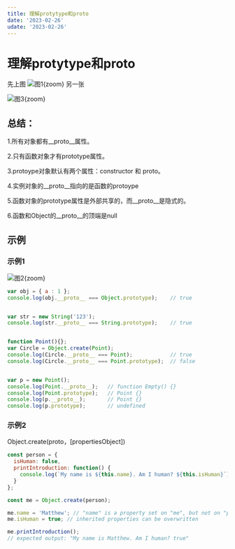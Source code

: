 ```yaml
---
title: 理解protytype和proto
date: '2023-02-26'
udate: '2023-02-26'
---
```


# 理解protytype和proto

先上图
![图1](/protovsprototype.jpg){zoom}
另一张

![图3](/protoaa.png){zoom}


## 总结：

1.所有对象都有__proto__属性。

2.只有函数对象才有prototype属性。

3.protoype对象默认有两个属性：constructor 和 proto。

4.实例对象的__proto__指向的是函数的protoype

5.函数对象的prototype属性是外部共享的，而__proto__是隐式的。

6.函数和Object的__proto__的顶端是null

## 示例

### 示例1

![图2](/proto2.png){zoom}


```js
var obj = { a : 1 };
console.log(obj.__proto__ === Object.prototype);    // true


var str = new String('123');
console.log(str.__proto__ === String.prototype);    // true


function Point(){};
var Circle = Object.create(Point);
console.log(Circle.__proto__ === Point);            // true
console.log(Circle.__proto__ === Point.prototype);  // false


var p = new Point();
console.log(Point.__proto__);   // function Empty() {}
console.log(Point.prototype);   // Point {}
console.log(p.__proto__);       // Point {}
console.log(p.prototype);       // undefined
```

### 示例2

Object.create(proto，[propertiesObject])

```js
const person = {
  isHuman: false,
  printIntroduction: function() {
    console.log(`My name is ${this.name}. Am I human? ${this.isHuman}`);
  }
};

const me = Object.create(person);

me.name = 'Matthew'; // "name" is a property set on "me", but not on "person"
me.isHuman = true; // inherited properties can be overwritten

me.printIntroduction();
// expected output: "My name is Matthew. Am I human? true"
```
